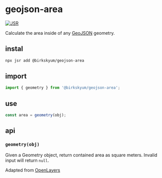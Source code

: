 # geojson-area

[![JSR](https://jsr.io/badges/@birkskyum/geojson-area)](https://jsr.io/@birkskyum/geojson-area)


Calculate the area inside of any [GeoJSON](http://geojson.org/) geometry.


## instal

```sh
npx jsr add @birkskyum/geojson-area
```

## import

```ts
import { geometry } from '@birkskyum/geojson-area';
```

## use

```ts
const area = geometry(obj);
```

## api

### `geometry(obj)`

Given a Geometry object, return contained
area as square meters. Invalid input will return `null`.

Adapted from [OpenLayers](http://openlayers.org/)
